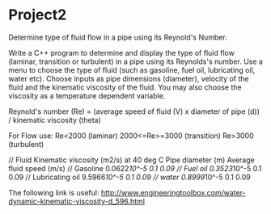 # Project2
Determine type of fluid flow in a pipe using its Reynold's Number. 

Write a C++ program to determine and display the type of fluid flow (laminar, transition or turbulent) in a pipe using its Reynolds's number. Use a menu to choose the type of fluid (such as gasoline, fuel oil, lubricating oil, water etc). Choose inputs as pipe dimensions (diameter), velocity of the fluid and the kinematic viscosity of the fluid. You may also choose the viscosity as a temperature dependent variable.

Reynold's number (Re) = (average speed of fluid (V) x diameter of pipe (d)) / kinematic viscosity (theta)

For Flow use:
Re<2000 (laminar)
2000<=Re>=3000 (transition)
Re>3000 (turbulent)

//
Fluid
Kinematic viscosity (m2/s) at 40 deg C 
Pipe diameter (m)
Average fluid speed (m/s)
//
Gasoline
0.0622*10^-5
0.1
0.09
//
Fuel oil
0.3523*10^-5
0.1
0.09
//
Lubricating oil
9.5966*10^-5
0.1
0.09
//
water
0.8999*10^-5
0.1
0.09


The following link is useful:
http://www.engineeringtoolbox.com/water-dynamic-kinematic-viscosity-d_596.html
